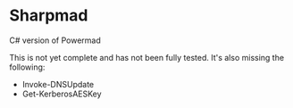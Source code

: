 # Sharpmad
C# version of Powermad

This is not yet complete and has not been fully tested. It's also missing the following:
* Invoke-DNSUpdate   
* Get-KerberosAESKey


